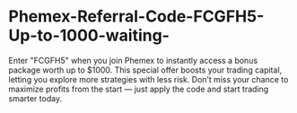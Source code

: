 # Phemex-Referral-Code-FCGFH5-Up-to-1000-waiting-
Enter "FCGFH5" when you join Phemex to instantly access a bonus package worth up to $1000. This special offer boosts your trading capital, letting you explore more strategies with less risk. Don’t miss your chance to maximize profits from the start — just apply the code and start trading smarter today.
